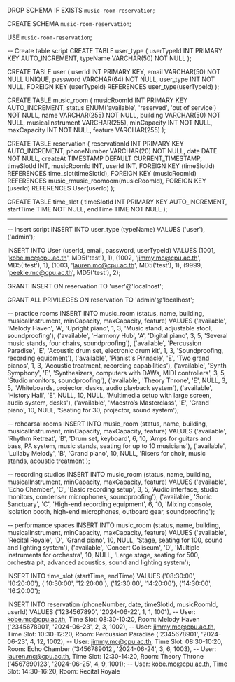 DROP SCHEMA IF EXISTS `music-room-reservation`;

CREATE SCHEMA `music-room-reservation`;

USE `music-room-reservation`;

-- Create table script
CREATE TABLE user_type (
    userTypeId INT PRIMARY KEY AUTO_INCREMENT,
    typeName VARCHAR(50) NOT NULL
);

CREATE TABLE user (
    userId INT PRIMARY KEY,
    email VARCHAR(50) NOT NULL UNIQUE,
    password VARCHAR(64) NOT NULL,
    user_type INT NOT NULL,
    FOREIGN KEY (userTypeId) REFERENCES user_type(userTypeId)
);

CREATE TABLE music_room (
    musicRoomId INT PRIMARY KEY AUTO_INCREMENT,
    status ENUM('available', 'reserved', 'out of service') NOT NULL,
    name VARCHAR(255) NOT NULL,
    building VARCHAR(50) NOT NULL,
    musicalInstrument VARCHAR(255),
    minCapacity INT NOT NULL,
    maxCapacity INT NOT NULL,
    feature VARCHAR(255)
);

CREATE TABLE reservation (
    reservationId INT PRIMARY KEY AUTO_INCREMENT,
    phoneNumber VARCHAR(20) NOT NULL,
    date DATE NOT NULL,
    createAt TIMESTAMP DEFAULT CURRENT_TIMESTAMP,
    timeSlotId INT,
    musicRoomId INT,
    userId INT,
    FOREIGN KEY (timeSlotId) REFERENCES time_slot(timeSlotId),
    FOREIGN KEY (musicRoomId) REFERENCES music_rmusic_roomoom(musicRoomId),
    FOREIGN KEY (userId) REFERENCES User(userId)
);

CREATE TABLE time_slot (
    timeSlotId INT PRIMARY KEY AUTO_INCREMENT,
    startTime TIME NOT NULL,
    endTime TIME NOT NULL
);

-- ---------------------------------------------------------------------
-- Insert script
INSERT INTO user_type (typeName) VALUES
('user'),
('admin');

INSERT INTO User (userId, email, password, userTypeId) VALUES
(1001, 'kobe.mc@cpu.ac.th', MD5('test'), 1), 
(1002, 'jimmy.mc@cpu.ac.th', MD5('test'), 1), 
(1003, 'lauren.mc@cpu.ac.th', MD5('test'), 1), 
(9999, 'peekie.mc@cpu.ac.th', MD5('test'), 2); 

GRANT INSERT ON reservation TO 'user'@'localhost';

GRANT ALL PRIVILEGES ON reservation TO 'admin'@'localhost';

-- practice rooms 
INSERT INTO music_room (status, name, building, musicalInstrument, minCapacity, maxCapacity, feature) VALUES
('available', 'Melody Haven', 'A', 'Upright piano', 1, 3, 'Music stand, adjustable stool, soundproofing'),
('available', 'Harmony Hub', 'A', 'Digital piano', 3, 5, 'Several music stands, four chairs, soundproofing'),
('available', 'Percussion Paradise', 'E', 'Acoustic drum set, electronic drum kit', 1, 3, 'Soundproofing, recording equipment'),
('available', 'Pianist\'s Pinnacle', 'E', 'Two grand pianos', 1, 3, 'Acoustic treatment, recording capabilities'),
('available', 'Synth Symphony', 'E', 'Synthesizers, computers with DAWs, MIDI controllers', 3, 5, 'Studio monitors, soundproofing'),
('available', 'Theory Throne', 'E', NULL, 3, 5, 'Whiteboards, projector, desks, audio playback system'),
('available', 'History Hall', 'E', NULL, 10, NULL, 'Multimedia setup with large screen, audio system, desks'),
('available', 'Maestro’s Masterclass', 'E', 'Grand piano', 10, NULL, 'Seating for 30, projector, sound system');

-- rehearsal rooms
INSERT INTO music_room (status, name, building, musicalInstrument, minCapacity, maxCapacity, feature) VALUES
('available', 'Rhythm Retreat', 'B', 'Drum set, keyboard', 6, 10, 'Amps for guitars and bass, PA system, music stands, seating for up to 10 musicians'),
('available', 'Lullaby Melody', 'B', 'Grand piano', 10, NULL, 'Risers for choir, music stands, acoustic treatment');

-- recording studios 
INSERT INTO music_room (status, name, building, musicalInstrument, minCapacity, maxCapacity, feature) VALUES
('available', 'Echo Chamber', 'C', 'Basic recording setup', 3, 5, 'Audio interface, studio monitors, condenser microphones, soundproofing'),
('available', 'Sonic Sanctuary', 'C', 'High-end recording equipment', 6, 10, 'Mixing console, isolation booth, high-end microphones, outboard gear, soundproofing');

-- performance spaces
INSERT INTO music_room (status, name, building, musicalInstrument, minCapacity, maxCapacity, feature) VALUES
('available', 'Recital Royale', 'D', 'Grand piano', 10, NULL, 'Stage, seating for 100, sound and lighting system'),
('available', 'Concert Coliseum', 'D', 'Multiple instruments for orchestra', 10, NULL, 'Large stage, seating for 500, orchestra pit, advanced acoustics, sound and lighting system');

INSERT INTO time_slot (startTime, endTime) VALUES
('08:30:00', '10:20:00'),
('10:30:00', '12:20:00'),
('12:30:00', '14:20:00'),
('14:30:00', '16:20:00');

INSERT INTO reservation (phoneNumber, date, timeSlotId, musicRoomId, userId) VALUES
('1234567890', '2024-06-22', 1, 1, 1001),  -- User: kobe.mc@cpu.ac.th, Time Slot: 08:30-10:20, Room: Melody Haven
('2345678901', '2024-06-23', 2, 3, 1002),  -- User: jimmy.mc@cpu.ac.th, Time Slot: 10:30-12:20, Room: Percussion Paradise
('2345678901', '2024-06-23', 4, 12, 1002), -- User: jimmy.mc@cpu.ac.th, Time Slot: 08:30-10:20, Room: Echo Chamber
('3456789012', '2024-06-24', 3, 6, 1003),  -- User: lauren.mc@cpu.ac.th, Time Slot: 12:30-14:20, Room: Theory Throne
('4567890123', '2024-06-25', 4, 9, 1001);  -- User: kobe.mc@cpu.ac.th, Time Slot: 14:30-16:20, Room: Recital Royale
